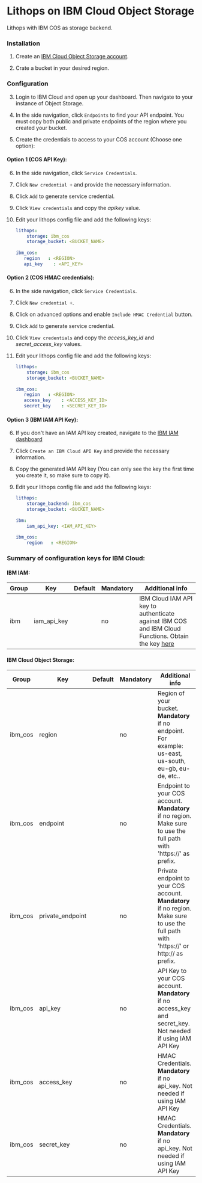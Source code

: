 # Lithops on IBM Cloud Object Storage


Lithops with IBM COS as storage backend.


### Installation

1. Create an [IBM Cloud Object Storage account](https://www.ibm.com/cloud/object-storage).

2. Crate a bucket in your desired region.

### Configuration

3. Login to IBM Cloud and open up your dashboard. Then navigate to your instance of Object Storage.

4. In the side navigation, click `Endpoints` to find your API endpoint. You must copy both public and private endpoints of the region where you created your bucket.

5. Create the credentials to access to your COS account (Choose one option):
 
#### Option 1 (COS API Key):

6. In the side navigation, click `Service Credentials`.

7. Click `New credential +` and provide the necessary information.

8. Click `Add` to generate service credential.

9. Click `View credentials` and copy the *apikey* value.

10. Edit your lithops config file and add the following keys:
    ```yaml
    lithops:
        storage: ibm_cos
        storage_bucket: <BUCKET_NAME>
       
    ibm_cos:
       region   : <REGION>
       api_key    : <API_KEY>
    ```

#### Option 2 (COS HMAC credentials):

6. In the side navigation, click `Service Credentials`.

7. Click `New credential +`.

8. Click on advanced options and enable `Include HMAC Credential` button. 

9. Click `Add` to generate service credential.

10. Click `View credentials` and copy the *access_key_id* and *secret_access_key* values.

11. Edit your lithops config file and add the following keys:
    ```yaml
    lithops:
        storage: ibm_cos
        storage_bucket: <BUCKET_NAME>
       
    ibm_cos:
       region   : <REGION>  
       access_key    : <ACCESS_KEY_ID>
       secret_key    : <SECRET_KEY_ID>
    ```

#### Option 3 (IBM IAM API Key):

6. If you don't have an IAM API key created, navigate to the [IBM IAM dashboard](https://cloud.ibm.com/iam/apikeys)

7. Click `Create an IBM Cloud API Key` and provide the necessary information.

8. Copy the generated IAM API key (You can only see the key the first time you create it, so make sure to copy it).

9. Edit your lithops config file and add the following keys:
    ```yaml
    lithops:
        storage_backend: ibm_cos
        storage_bucket: <BUCKET_NAME>
        
    ibm:
        iam_api_key: <IAM_API_KEY>
       
    ibm_cos:
        region   : <REGION>
    ```

### Summary of configuration keys for IBM Cloud:

#### IBM IAM:

|Group|Key|Default|Mandatory|Additional info|
|---|---|---|---|---|
|ibm | iam_api_key | |no | IBM Cloud IAM API key to authenticate against IBM COS and IBM Cloud Functions. Obtain the key [here](https://cloud.ibm.com/iam/apikeys) |


#### IBM Cloud Object Storage:

|Group|Key|Default|Mandatory|Additional info|
|---|---|---|---|---|
|ibm_cos | region | |no | Region of your bucket. **Mandatory** if no endpoint. For example: us-east, us-south, eu-gb, eu-de, etc..|
|ibm_cos | endpoint | |no | Endpoint to your COS account. **Mandatory** if no region. Make sure to use the full path with 'https://' as prefix. |
|ibm_cos | private_endpoint | |no | Private endpoint to your COS account. **Mandatory** if no region. Make sure to use the full path with 'https://' or http:// as prefix. |
|ibm_cos | api_key | |no | API Key to your COS account. **Mandatory** if no access_key and secret_key. Not needed if using IAM API Key|
|ibm_cos | access_key | |no | HMAC Credentials. **Mandatory** if no api_key. Not needed if using IAM API Key|
|ibm_cos | secret_key | |no | HMAC Credentials. **Mandatory** if no api_key. Not needed if using IAM API Key|

